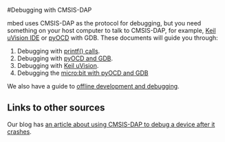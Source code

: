 #Debugging with CMSIS-DAP

mbed uses CMSIS-DAP as the protocol for debugging, but you need something on your host computer to talk to CMSIS-DAP, for example, [Keil uVision IDE](http://www.keil.com/uvision/) or [pyOCD](https://github.com/mbedmicro/pyOCD) with GDB. These documents will guide you through:

1. Debugging with [printf() calls](Debugging/printf.md).
1. Debugging with [pyOCD and GDB](Debugging/pyOCD.md).
1. Debugging with [Keil uVision](Debugging/Keil.md).
1. Debugging the [micro:bit with pyOCD and GDB](Debugging/debugging_microbit.md)

We also have a guide to [offline development and debugging](Debugging/offline.md).

## Links to other sources

Our blog has [an article about using CMSIS-DAP to debug a device after it crashes](http://blog.mbed.com/post/139539984822/debugging-a-crashed-device-with-cmsis-dap).
